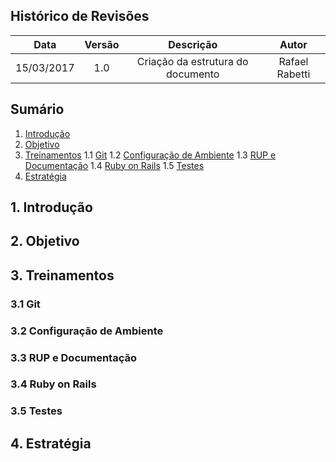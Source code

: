 ## Histórico de Revisões

| Data | Versão | Descrição | Autor |
|:----:|:------:|:---------:|:-----:|
|15/03/2017|1.0|Criação da estrutura do documento|Rafael Rabetti|

## Sumário
1. [Introdução](#1-introdução)
1. [Objetivo](#2-objetivo)
1. [Treinamentos](#3-treinamentos)
1.1 [Git](#31-git)
1.2 [Configuração de Ambiente](#32-configuração-de-ambiente)
1.3 [RUP e Documentação](#33-rup-e-documentação)
1.4 [Ruby on Rails](#34-ruby-on-rails)
1.5 [Testes](#35-testes)
1. [Estratégia](#4-estratégia) 

## 1. Introdução

## 2. Objetivo

## 3. Treinamentos

### 3.1 Git

### 3.2 Configuração de Ambiente

### 3.3 RUP e Documentação

### 3.4 Ruby on Rails

### 3.5 Testes

## 4. Estratégia

